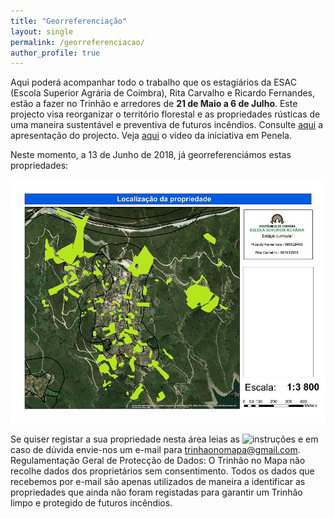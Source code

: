 ```yaml
---
title: "Georreferenciação"
layout: single
permalink: /georreferenciacao/
author_profile: true
---
```


Aqui poderá acompanhar todo o trabalho que os estagiários da ESAC (Escola Superior Agrária de Coimbra), Rita Carvalho e Ricardo Fernandes, estão a fazer no Trinhão e arredores de **21 de Maio a 6 de Julho**. Este projecto visa reorganizar o território florestal e as propriedades rústicas de uma maneira sustentável e preventiva de futuros incêndios.
Consulte [aqui](https://drive.google.com/open?id=1g9ajS8nibzQ5Pf-h7P_kdMsabtUV--T9) a apresentação do projecto. Veja [aqui](https://youtu.be/IVr_qBtXKEI) o video da iniciativa em Penela.

Neste momento, a 13 de Junho de 2018, já georreferenciámos estas propriedades:

![localizacao](https://raw.githubusercontent.com/trinhaonomapa/trinhaonomapa.github.io/master/assets/images/loc2.jpg)

Se quiser registar a sua propriedade nesta área leias as ![instruções](https://raw.githubusercontent.com/trinhaonomapa/trinhaonomapa.github.io/master/pages/instrucoes) e em caso de dúvida envie-nos um e-mail para [trinhaonomapa@gmail.com](trinhaonomapa@gmail.com). Regulamentação Geral de Protecção de Dados: O Trinhão no Mapa não recolhe dados dos proprietários sem consentimento. Todos os dados que recebemos por e-mail são apenas utilizados de maneira a identificar as propriedades que ainda não foram registadas para garantir um Trinhão limpo e protegido de futuros incêndios.


